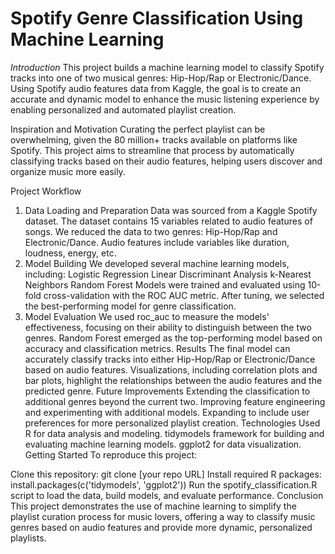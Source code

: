 # Spotify Genre Classification Using Machine Learning

*Introduction*
This project builds a machine learning model to classify Spotify tracks into one of two musical genres: Hip-Hop/Rap or Electronic/Dance. Using Spotify audio features data from Kaggle, the goal is to create an accurate and dynamic model to enhance the music listening experience by enabling personalized and automated playlist creation.

Inspiration and Motivation
Curating the perfect playlist can be overwhelming, given the 80 million+ tracks available on platforms like Spotify. This project aims to streamline that process by automatically classifying tracks based on their audio features, helping users discover and organize music more easily.

Project Workflow
1. Data Loading and Preparation
Data was sourced from a Kaggle Spotify dataset.
The dataset contains 15 variables related to audio features of songs.
We reduced the data to two genres: Hip-Hop/Rap and Electronic/Dance.
Audio features include variables like duration, loudness, energy, etc.
2. Model Building
We developed several machine learning models, including:
Logistic Regression
Linear Discriminant Analysis
k-Nearest Neighbors
Random Forest
Models were trained and evaluated using 10-fold cross-validation with the ROC AUC metric.
After tuning, we selected the best-performing model for genre classification.
3. Model Evaluation
We used roc_auc to measure the models' effectiveness, focusing on their ability to distinguish between the two genres.
Random Forest emerged as the top-performing model based on accuracy and classification metrics.
Results
The final model can accurately classify tracks into either Hip-Hop/Rap or Electronic/Dance based on audio features.
Visualizations, including correlation plots and bar plots, highlight the relationships between the audio features and the predicted genre.
Future Improvements
Extending the classification to additional genres beyond the current two.
Improving feature engineering and experimenting with additional models.
Expanding to include user preferences for more personalized playlist creation.
Technologies Used
R for data analysis and modeling.
tidymodels framework for building and evaluating machine learning models.
ggplot2 for data visualization.
Getting Started
To reproduce this project:

Clone this repository: git clone [your repo URL]
Install required R packages: install.packages(c('tidymodels', 'ggplot2'))
Run the spotify_classification.R script to load the data, build models, and evaluate performance.
Conclusion
This project demonstrates the use of machine learning to simplify the playlist curation process for music lovers, offering a way to classify music genres based on audio features and provide more dynamic, personalized playlists.
